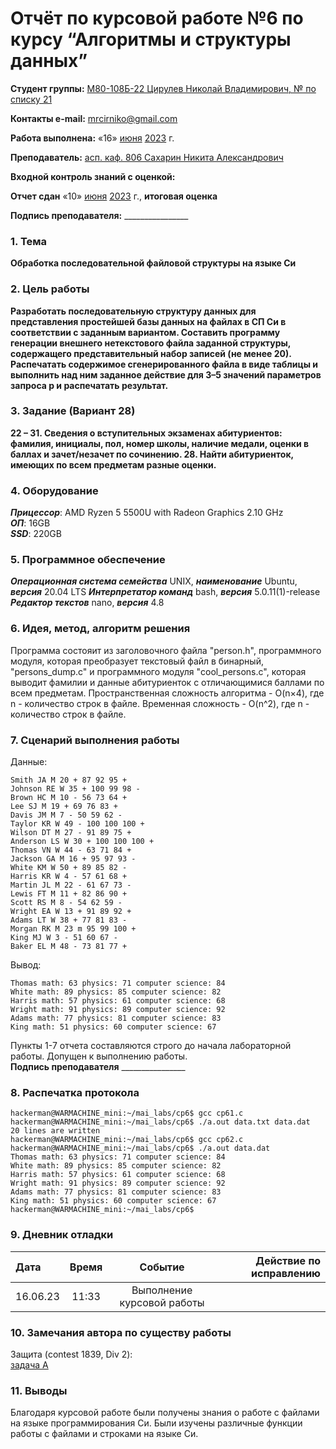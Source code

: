 


# Отчёт по курсовой работе №6 по курсу “Алгоритмы и структуры данных”

<b>Студент группы:</b> <ins>М80-108Б-22 Цирулев Николай Владимирович, № по списку 21</ins> 

<b>Контакты e-mail:</b> <ins>mrcirniko@gmail.com</ins>

<b>Работа выполнена:</b> «16» <ins>июня</ins> <ins>2023</ins> г.

<b>Преподаватель:</b> <ins>асп. каф. 806 Сахарин Никита Александрович</ins>

<b>Входной контроль знаний с оценкой:</b> <ins> </ins>

<b>Отчет сдан</b> «10» <ins>июня</ins> <ins>2023</ins> г., <b>итоговая оценка</b> <ins> </ins>

<b>Подпись преподавателя:</b> ________________

### 1. Тема
__Обработка последовательной файловой структуры на языке Си__

### 2. Цель работы
__Разработать последовательную структуру данных для представления простейшей базы данных на
файлах в СП Си в соответствии с заданным вариантом. Составить программу генерации внешнего
нетекстового файла заданной структуры, содержащего представительный набор записей (не менее 20).
Распечатать содержимое сгенерированного файла в виде таблицы и выполнить над ним заданное действие для
3–5 значений параметров запроса p и распечатать результат.__

### 3. Задание (Вариант 28)
__22 – 31. Сведения о вступительных экзаменах абитуриентов: фамилия, инициалы, пол, номер школы, наличие
медали, оценки в баллах и зачет/незачет по сочинению. 28. Найти абитуриенток, имеющих по всем предметам разные оценки.__ 

### 4. Оборудование
___Прицессор___: AMD Ryzen 5 5500U with Radeon Graphics 2.10 GHz \
___ОП___: 16GB \
___SSD___: 220GB

### 5. Программное обеспечение
___Операционная система семейства___ UNIX, ___наименование___ Ubuntu, ___версия___  20.04 LTS
___Интерпретатор команд___ bash, ___версия___ 5.0.11(1)-release
___Редактор текстов___ nano, ___версия___ 4.8

### 6. Идея, метод, алгоритм решения
Программа состояит из заголовочного файла "person.h", программного модуля, которая преобразует текстовый файл в бинарный, "persons_dump.c"  и программного модуля "cool_persons.c", которая выводит фамилии и данные абитуриенток с отличающимися баллами по всем предметам.
Пространственная сложность алгоритма - O(n×4), где n - количество строк в файле.
Временная сложность - O(n^2), где n - количество строк в файле.
### 7. Сценарий выполнения работы
Данные:
```
Smith JA M 20 + 87 92 95 +
Johnson RE W 35 + 100 99 98 -
Brown HC M 10 - 56 73 64 +
Lee SJ M 19 + 69 76 83 +
Davis JM M 7 - 50 59 62 -
Taylor KR W 49 - 100 100 100 +
Wilson DT M 27 - 91 89 75 +
Anderson LS W 30 + 100 100 100 +
Thomas VN W 44 - 63 71 84 +
Jackson GA M 16 + 95 97 93 -
White KM W 50 + 89 85 82 -
Harris KR W 4 - 57 61 68 +
Martin JL M 22 - 61 67 73 -
Lewis FT M 11 + 82 86 90 +
Scott RS M 8 - 54 62 59 -
Wright EA W 13 + 91 89 92 +
Adams LT W 38 + 77 81 83 -
Morgan RK M 23 m 95 99 100 +
King MJ W 3 - 51 60 67 -
Baker EL M 48 - 73 81 77 +
```
Вывод:
```
Thomas math: 63 physics: 71 computer science: 84
White math: 89 physics: 85 computer science: 82
Harris math: 57 physics: 61 computer science: 68
Wright math: 91 physics: 89 computer science: 92
Adams math: 77 physics: 81 computer science: 83
King math: 51 physics: 60 computer science: 67
```


Пункты 1-7 отчета составляются строго до начала лабораторной работы.
Допущен к выполнению работы.  
<b>Подпись преподавателя</b> ________________

### 8. Распечатка протокола
 ```
hackerman@WARMACHINE_mini:~/mai_labs/cp6$ gcc cp61.c
hackerman@WARMACHINE_mini:~/mai_labs/cp6$ ./a.out data.txt data.dat
20 lines are written
hackerman@WARMACHINE_mini:~/mai_labs/cp6$ gcc cp62.c
hackerman@WARMACHINE_mini:~/mai_labs/cp6$ ./a.out data.dat
Thomas math: 63 physics: 71 computer science: 84
White math: 89 physics: 85 computer science: 82
Harris math: 57 physics: 61 computer science: 68
Wright math: 91 physics: 89 computer science: 92
Adams math: 77 physics: 81 computer science: 83
King math: 51 physics: 60 computer science: 67
hackerman@WARMACHINE_mini:~/mai_labs/cp6$
 ```

### 9. Дневник отладки

|  Дата    | Время | Событие  | Действие по исправлению |
|:------------- |:---------------:|:---------------:| -------------:|
| 16.06.23 | 11:33 | Выполнение курсовой работы | |

### 10. Замечания автора по существу работы
Защита (contest 1839, Div 2):  
[задача A](https://codeforces.com/contest/1839/submission/208334151)  

### 11. Выводы
Благодаря курсовой работе были получены знания о работе с файлами на языке программирования Си. Были изучены различные функции работы с файлами и строками на языке Си.

